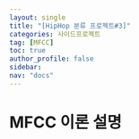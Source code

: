 ```yaml
---
layout: single
title: "[HipHop 분류 프로젝트#3]"
categories: 사이드프로젝트
tag: [MFCC]
toc: true
author_profile: false
sidebar:
nav: "docs"
---
```


# MFCC 이론 설명
